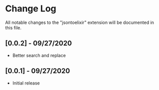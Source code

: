 # Change Log

All notable changes to the "jsontoelixir" extension will be documented in this file.

## [0.0.2] - 09/27/2020

- Better search and replace

## [0.0.1] - 09/27/2020

- Initial release
